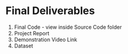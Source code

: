 # Final Deliverables

1) Final Code - view inside Source Code folder
2) Project Report
3) Demonstration Video Link 
4) Dataset


